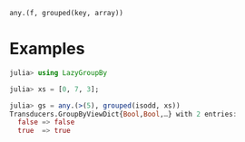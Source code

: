     any.(f, grouped(key, array))

# Examples

```julia
julia> using LazyGroupBy

julia> xs = [0, 7, 3];

julia> gs = any.(>(5), grouped(isodd, xs))
Transducers.GroupByViewDict{Bool,Bool,…} with 2 entries:
  false => false
  true  => true
```
